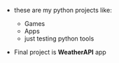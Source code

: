 - these are my python projects like: 
	- Games
	- Apps
	- just testing python tools 

- Final project is **WeatherAPI** app
